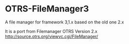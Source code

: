 OTRS-FileManager3
=================

A file manager for framework 3,1.x based on the old one 2.x

It is a port from Filemanager OTRS Version 2.x
http://source.otrs.org/viewvc.cgi/FileManager/
